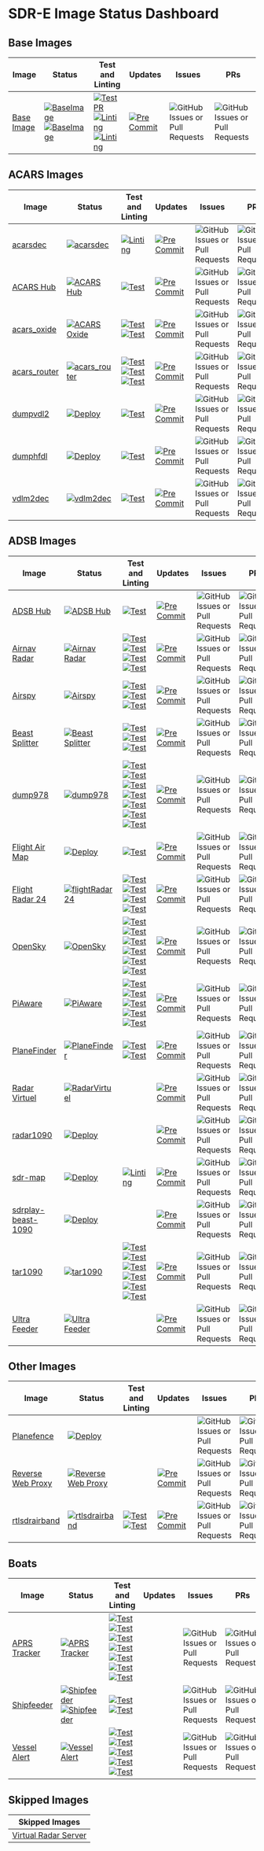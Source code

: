 # SDR-E Image Status Dashboard

## Base Images

| Image | Status | Test and Linting | Updates | Issues | PRs |
|-----------|-----------|-----------|-----------|-----------|-----------|
| [Base Image](https://github.com/sdr-enthusiasts/docker-baseimage) | [![BaseImage](https://github.com/sdr-enthusiasts/docker-baseimage/actions/workflows/deploy_ghcr.yml/badge.svg)](https://github.com/sdr-enthusiasts/docker-baseimage/actions/workflows/deploy_ghcr.yml)<br>[![BaseImage](https://github.com/sdr-enthusiasts/docker-baseimage/actions/workflows/deploy_wreadsb.yml/badge.svg)](https://github.com/sdr-enthusiasts/docker-baseimage/actions/workflows/deploy_wreadsb.yml) | [![Test PR](https://github.com/sdr-enthusiasts/docker-baseimage/actions/workflows/on_pr.yml/badge.svg)](https://github.com/sdr-enthusiasts/docker-baseimage/actions/workflows/on_pr.yml)<br>[![Linting](https://github.com/sdr-enthusiasts/docker-baseimage/actions/workflows/markdownlint.yml/badge.svg)](https://github.com/sdr-enthusiasts/docker-baseimage/actions/workflows/markdownlint.yml)<br>[![Linting](https://github.com/sdr-enthusiasts/docker-baseimage/actions/workflows/yamllint.yml/badge.svg)](https://github.com/sdr-enthusiasts/docker-baseimage/actions/workflows/yamllint.yml)  | [![Pre Commit](https://github.com/sdr-enthusiasts/docker-baseimage/actions/workflows/pre-commit-updates.yaml/badge.svg)](https://github.com/sdr-enthusiasts/docker-baseimage/actions/workflows/pre-commit-updates.yaml) | ![GitHub Issues or Pull Requests](https://img.shields.io/github/issues/sdr-enthusiasts/docker-baseimage) | ![GitHub Issues or Pull Requests](https://img.shields.io/github/issues-pr/sdr-enthusiasts/docker-baseimage) |

## ACARS Images

| Image | Status | Test and Linting | Updates | Issues | PRs |
|-----------|-----------|-----------|-----------|-----------|-----------|
| [acarsdec](https://github.com/sdr-enthusiasts/docker-acarsdec) | [![acarsdec](https://github.com/sdr-enthusiasts/docker-acarsdec/actions/workflows/deploy.yml/badge.svg)](https://github.com/sdr-enthusiasts/docker-acarsdec/actions/workflows/deploy.yml) | [![Linting](https://github.com/sdr-enthusiasts/docker-acarsdec/actions/workflows/linting.yml/badge.svg)](https://github.com/sdr-enthusiasts/docker-acarsdec/actions/workflows/linting.yml) | [![Pre Commit](https://github.com/sdr-enthusiasts/docker-acarsdec/actions/workflows/pre-commit-updates.yaml/badge.svg)](https://github.com/sdr-enthusiasts/docker-acarsdec/actions/workflows/pre-commit-updates.yaml) | ![GitHub Issues or Pull Requests](https://img.shields.io/github/issues/sdr-enthusiasts/docker-acarsdec) | ![GitHub Issues or Pull Requests](https://img.shields.io/github/issues-pr/sdr-enthusiasts/docker-acarsdec) |
| [ACARS Hub](https://github.com/sdr-enthusiasts/docker-acarshub) | [![ACARS Hub](https://github.com/sdr-enthusiasts/docker-acarshub/actions/workflows/deploy.yml/badge.svg)](https://github.com/sdr-enthusiasts/docker-acarshub/actions/workflows/deploy.yml) | [![Test](https://github.com/sdr-enthusiasts/docker-acarshub/actions/workflows/test-pr.yml/badge.svg)](https://github.com/sdr-enthusiasts/docker-acarshub/actions/workflows/test-pr.yml) | [![Pre Commit](https://github.com/sdr-enthusiasts/docker-acarshub/actions/workflows/pre-commit-updates.yaml/badge.svg)](https://github.com/sdr-enthusiasts/docker-acarshub/actions/workflows/pre-commit-updates.yaml) | ![GitHub Issues or Pull Requests](https://img.shields.io/github/issues/sdr-enthusiasts/docker-acarshub) | ![GitHub Issues or Pull Requests](https://img.shields.io/github/issues-pr/sdr-enthusiasts/docker-acarshub) |
| [acars_oxide](https://github.com/sdr-enthusiasts/acars-oxide) | [![ACARS Oxide](https://github.com/sdr-enthusiasts/acars-oxide/actions/workflows/deploy.yml/badge.svg)](https://github.com/sdr-enthusiasts/acars-oxide/actions/workflows/deploy.yml) | [![Test](https://github.com/sdr-enthusiasts/acars-oxide/actions/workflows/markdownlint.yml/badge.svg)](https://github.com/sdr-enthusiasts/acars-oxide/actions/workflows/markdownlint.yml)<br>[![Test](https://github.com/sdr-enthusiasts/acars-oxide/actions/workflows/yamllint.yml/badge.svg)](https://github.com/sdr-enthusiasts/acars-oxide/actions/workflows/yamllint.yml) | [![Pre Commit](https://github.com/sdr-enthusiasts/acars-oxide/actions/workflows/pre-commit-updates.yaml/badge.svg)](https://github.com/sdr-enthusiasts/acars-oxide/actions/workflows/pre-commit-updates.yaml) | ![GitHub Issues or Pull Requests](https://img.shields.io/github/issues/sdr-enthusiasts/acars-oxide) | ![GitHub Issues or Pull Requests](https://img.shields.io/github/issues-pr/sdr-enthusiasts/acars-oxide) |
| [acars_router](https://github.com/sdr-enthusiasts/acars_router) | [![acars_router](https://github.com/sdr-enthusiasts/acars_router/actions/workflows/deploy.yml/badge.svg)](https://github.com/sdr-enthusiasts/acars_router/actions/workflows/deploy.yml) |[![Test](https://github.com/sdr-enthusiasts/acars_router/actions/workflows/on_pr.yaml/badge.svg)](https://github.com/sdr-enthusiasts/acars_router/actions/workflows/on_pr.yaml)<br>[![Test](https://github.com/sdr-enthusiasts/acars_router/actions/workflows/yamllint.yml/badge.svg)](https://github.com/sdr-enthusiasts/acars_router/actions/workflows/yamllint.yml)<br>[![Test](https://github.com/sdr-enthusiasts/acars_router/actions/workflows/markdownlint.yml/badge.svg)](https://github.com/sdr-enthusiasts/acars_router/actions/workflows/markdownlint.yml) | [![Pre Commit](https://github.com/sdr-enthusiasts/acars_router/actions/workflows/pre-commit-updates.yaml/badge.svg)](https://github.com/sdr-enthusiasts/acars_router/actions/workflows/pre-commit-updates.yaml) | ![GitHub Issues or Pull Requests](https://img.shields.io/github/issues/sdr-enthusiasts/acars_router) | ![GitHub Issues or Pull Requests](https://img.shields.io/github/issues-pr/sdr-enthusiasts/acars_router) |
| [dumpvdl2](https://github.com/sdr-enthusiasts/docker-dumpvdl2) | [![Deploy](https://github.com/sdr-enthusiasts/docker-dumpvdl2/actions/workflows/deploy.yml/badge.svg)](https://github.com/sdr-enthusiasts/docker-dumpvdl2/actions/workflows/deploy.yml) |[![Test](https://github.com/sdr-enthusiasts/docker-dumpvdl2/actions/workflows/linting.yml/badge.svg)](https://github.com/sdr-enthusiasts/docker-dumpvdl2/actions/workflows/linting.yml) | [![Pre Commit](https://github.com/sdr-enthusiasts/docker-dumpvdl2/actions/workflows/pre-commit-updates.yaml/badge.svg)](https://github.com/sdr-enthusiasts/docker-dumpvdl2/actions/workflows/pre-commit-updates.yaml) | ![GitHub Issues or Pull Requests](https://img.shields.io/github/issues/sdr-enthusiasts/docker-dumpvdl2) | ![GitHub Issues or Pull Requests](https://img.shields.io/github/issues-pr/sdr-enthusiasts/docker-dumpvdl2) |
| [dumphfdl](https://github.com/sdr-enthusiasts/docker-dumphfdl) | [![Deploy](https://github.com/sdr-enthusiasts/docker-dumphfdl/actions/workflows/deploy.yml/badge.svg)](https://github.com/sdr-enthusiasts/docker-dumphfdl/actions/workflows/deploy.yml) |[![Test](https://github.com/sdr-enthusiasts/docker-dumphfdl/actions/workflows/linting.yml/badge.svg)](https://github.com/sdr-enthusiasts/docker-dumphfdl/actions/workflows/linting.yml) | [![Pre Commit](https://github.com/sdr-enthusiasts/docker-dumphfdl/actions/workflows/pre-commit-updates.yaml/badge.svg)](https://github.com/sdr-enthusiasts/docker-dumphfdl/actions/workflows/pre-commit-updates.yaml) | ![GitHub Issues or Pull Requests](https://img.shields.io/github/issues/sdr-enthusiasts/docker-dumphfdl) | ![GitHub Issues or Pull Requests](https://img.shields.io/github/issues-pr/sdr-enthusiasts/docker-dumphfdl) |
| [vdlm2dec](https://github.com/sdr-enthusiasts/docker-vdlm2dec) | [![vdlm2dec](https://github.com/sdr-enthusiasts/docker-vdlm2dec/actions/workflows/deploy.yml/badge.svg)](https://github.com/sdr-enthusiasts/docker-vdlm2dec/actions/workflows/deploy.yml) | [![Test](https://github.com/sdr-enthusiasts/docker-vdlm2dec/actions/workflows/linting.yml/badge.svg)](https://github.com/sdr-enthusiasts/docker-vdlm2dec/actions/workflows/linting.yml) | [![Pre Commit](https://github.com/sdr-enthusiasts/docker-vdlm2dec/actions/workflows/pre-commit-updates.yaml/badge.svg)](https://github.com/sdr-enthusiasts/docker-vdlm2dec/actions/workflows/pre-commit-updates.yaml) | ![GitHub Issues or Pull Requests](https://img.shields.io/github/issues/sdr-enthusiasts/docker-vdlm2dec) | ![GitHub Issues or Pull Requests](https://img.shields.io/github/issues-pr/sdr-enthusiasts/docker-vdlm2dec) |

## ADSB Images

| Image | Status | Test and Linting | Updates | Issues | PRs |
|-----------|-----------|-----------|-----------|-----------|-----------|
| [ADSB Hub](https://github.com/sdr-enthusiasts/docker-adsbhub) | [![ADSB Hub](https://github.com/sdr-enthusiasts/docker-adsbhub/actions/workflows/deploy.yml/badge.svg)](https://github.com/sdr-enthusiasts/docker-adsbhub/actions/workflows/deploy.yml) | [![Test](https://github.com/sdr-enthusiasts/docker-adsbhub/actions/workflows/linting.yml/badge.svg)](https://github.com/sdr-enthusiasts/docker-adsbhub/actions/workflows/linting.yml) | [![Pre Commit](https://github.com/sdr-enthusiasts/docker-adsbhub/actions/workflows/pre-commit-updates.yaml/badge.svg)](https://github.com/sdr-enthusiasts/docker-adsbhub/actions/workflows/pre-commit-updates.yaml) | ![GitHub Issues or Pull Requests](https://img.shields.io/github/issues/sdr-enthusiasts/docker-adsbhub) | ![GitHub Issues or Pull Requests](https://img.shields.io/github/issues-pr/sdr-enthusiasts/docker-adsbhub) |
| [Airnav Radar](https://github.com/sdr-enthusiasts/docker-airnavradar) | [![Airnav Radar](https://github.com/sdr-enthusiasts/docker-airnavradar/actions/workflows/deploy.yml/badge.svg)](https://github.com/sdr-enthusiasts/docker-airnavradar/actions/workflows/deploy.yml) |[![Test](https://github.com/sdr-enthusiasts/docker-airnavradar/actions/workflows/check_rbfeeder_version.yml/badge.svg)](https://github.com/sdr-enthusiasts/docker-airnavradar/actions/workflows/check_rbfeeder_version.yml)<br>[![Test](https://github.com/sdr-enthusiasts/docker-airnavradar/actions/workflows/on_pr.yml/badge.svg)](https://github.com/sdr-enthusiasts/docker-airnavradar/actions/workflows/on_pr.yml)<br>[![Test](https://github.com/sdr-enthusiasts/docker-airnavradar/actions/workflows/yamllint.yml/badge.svg)](https://github.com/sdr-enthusiasts/docker-airnavradar/actions/workflows/yamllint.yml)<br>[![Test](https://github.com/sdr-enthusiasts/docker-airnavradar/actions/workflows/markdownlint.yml/badge.svg)](https://github.com/sdr-enthusiasts/docker-airnavradar/actions/workflows/markdownlint.yml) | [![Pre Commit](https://github.com/sdr-enthusiasts/docker-airnavradar/actions/workflows/pre-commit-updates.yaml/badge.svg)](https://github.com/sdr-enthusiasts/docker-airnavradar/actions/workflows/pre-commit-updates.yaml) | ![GitHub Issues or Pull Requests](https://img.shields.io/github/issues/sdr-enthusiasts/docker-airnavradar) | ![GitHub Issues or Pull Requests](https://img.shields.io/github/issues-pr/sdr-enthusiasts/docker-airnavradar) |
| [Airspy](https://github.com/sdr-enthusiasts/airspy_adsb) | [![Airspy](https://github.com/sdr-enthusiasts/airspy_adsb/actions/workflows/deploy.yml/badge.svg)](https://github.com/sdr-enthusiasts/airspy_adsb/actions/workflows/deploy.yml) | [![Test](https://github.com/sdr-enthusiasts/airspy_adsb/actions/workflows/on_pr.yml/badge.svg)](https://github.com/sdr-enthusiasts/airspy_adsb/actions/workflows/on_pr.yml)<br>[![Test](https://github.com/sdr-enthusiasts/airspy_adsb/actions/workflows/yamllint.yml/badge.svg)](https://github.com/sdr-enthusiasts/airspy_adsb/actions/workflows/yamllint.yml)<br>[![Test](https://github.com/sdr-enthusiasts/airspy_adsb/actions/workflows/markdownlint.yml/badge.svg)](https://github.com/sdr-enthusiasts/airspy_adsb/actions/workflows/markdownlint.yml) | [![Pre Commit](https://github.com/sdr-enthusiasts/airspy_adsb/actions/workflows/pre-commit-updates.yaml/badge.svg)](https://github.com/sdr-enthusiasts/airspy_adsb/actions/workflows/pre-commit-updates.yaml) | ![GitHub Issues or Pull Requests](https://img.shields.io/github/issues/sdr-enthusiasts/airspy_adsb) | ![GitHub Issues or Pull Requests](https://img.shields.io/github/issues-pr/sdr-enthusiasts/airspy_adsb) |
| [Beast Splitter](https://github.com/sdr-enthusiasts/docker-beast-splitter) | [![Beast Splitter](https://github.com/sdr-enthusiasts/docker-beast-splitter/actions/workflows/deploy.yml/badge.svg)](https://github.com/sdr-enthusiasts/docker-beast-splitter/actions/workflows/deploy.yml) | [![Test](https://github.com/sdr-enthusiasts/docker-beast-splitter/actions/workflows/on_pr.yml/badge.svg)](https://github.com/sdr-enthusiasts/docker-beast-splitter/actions/workflows/on_pr.yml)<br>[![Test](https://github.com/sdr-enthusiasts/docker-beast-splitter/actions/workflows/yamllint.yml/badge.svg)](https://github.com/sdr-enthusiasts/docker-beast-splitter/actions/workflows/yamllint.yml)<br>[![Test](https://github.com/sdr-enthusiasts/docker-beast-splitter/actions/workflows/markdownlint.yml/badge.svg)](https://github.com/sdr-enthusiasts/docker-beast-splitter/actions/workflows/markdownlint.yml) | [![Pre Commit](https://github.com/sdr-enthusiasts/docker-beast-splitter/actions/workflows/pre-commit-updates.yaml/badge.svg)](https://github.com/sdr-enthusiasts/docker-beast-splitter/actions/workflows/pre-commit-updates.yaml) | ![GitHub Issues or Pull Requests](https://img.shields.io/github/issues/sdr-enthusiasts/docker-beast-splitter) | ![GitHub Issues or Pull Requests](https://img.shields.io/github/issues-pr/sdr-enthusiasts/docker-beast-splitter) |
| [dump978](https://github.com/sdr-enthusiasts/docker-dump978) | [![dump978](https://github.com/sdr-enthusiasts/docker-dump978/actions/workflows/deploy.yml/badge.svg)](https://github.com/sdr-enthusiasts/docker-dump978/actions/workflows/deploy.yml) | [![Test](https://github.com/sdr-enthusiasts/docker-dump978/actions/workflows/check_versions.yml/badge.svg)](https://github.com/sdr-enthusiasts/docker-dump978/actions/workflows/check_versions.yml)<br>[![Test](https://github.com/sdr-enthusiasts/docker-dump978/actions/workflows/on_pr.yml/badge.svg)](https://github.com/sdr-enthusiasts/docker-dump978/actions/workflows/on_pr.yml)<br>[![Test](https://github.com/sdr-enthusiasts/docker-dump978/actions/workflows/yamllint.yml/badge.svg)](https://github.com/sdr-enthusiasts/docker-dump978/actions/workflows/yamllint.yml)<br>[![Test](https://github.com/sdr-enthusiasts/docker-dump978/actions/workflows/markdownlint.yml/badge.svg)](https://github.com/sdr-enthusiasts/docker-dump978/actions/workflows/markdownlint.yml)<br>[![Test](https://github.com/sdr-enthusiasts/docker-dump978/actions/workflows/flake8.yml/badge.svg)](https://github.com/sdr-enthusiasts/docker-dump978/actions/workflows/flake8.yml)<br>[![Test](https://github.com/sdr-enthusiasts/docker-dump978/actions/workflows/hadolint.yml/badge.svg)](https://github.com/sdr-enthusiasts/docker-dump978/actions/workflows/hadolint.yml)<br>[![Test](https://github.com/sdr-enthusiasts/docker-dump978/actions/workflows/shellcheck.yml/badge.svg)](https://github.com/sdr-enthusiasts/docker-dump978/actions/workflows/shellcheck.yml) | [![Pre Commit](https://github.com/sdr-enthusiasts/docker-dump978/actions/workflows/pre-commit-updates.yaml/badge.svg)](https://github.com/sdr-enthusiasts/docker-dump978/actions/workflows/pre-commit-updates.yaml) | ![GitHub Issues or Pull Requests](https://img.shields.io/github/issues/sdr-enthusiasts/docker-dump978) | ![GitHub Issues or Pull Requests](https://img.shields.io/github/issues-pr/sdr-enthusiasts/docker-dump978) |
| [Flight Air Map](https://github.com/sdr-enthusiasts/docker-flightairmap) | [![Deploy](https://github.com/sdr-enthusiasts/docker-flightairmap/actions/workflows/deploy.yml/badge.svg)](https://github.com/sdr-enthusiasts/docker-flightairmap/actions/workflows/deploy.yml) | [![Test](https://github.com/sdr-enthusiasts/docker-flightairmap/actions/workflows/linting.yml/badge.svg)](https://github.com/sdr-enthusiasts/docker-flightairmap/actions/workflows/linting.yml) | [![Pre Commit](https://github.com/sdr-enthusiasts/docker-flightairmap/actions/workflows/pre-commit-updates.yaml/badge.svg)](https://github.com/sdr-enthusiasts/docker-flightairmap/actions/workflows/pre-commit-updates.yaml) | ![GitHub Issues or Pull Requests](https://img.shields.io/github/issues/sdr-enthusiasts/docker-flightairmap) | ![GitHub Issues or Pull Requests](https://img.shields.io/github/issues-pr/sdr-enthusiasts/docker-flightairmap) |
| [Flight Radar 24](https://github.com/sdr-enthusiasts/docker-flightradar24) | [![flightRadar24](https://github.com/sdr-enthusiasts/docker-flightradar24/actions/workflows/deploy.yml/badge.svg)](https://github.com/sdr-enthusiasts/docker-flightradar24/actions/workflows/deploy.yml) |[![Test](https://github.com/sdr-enthusiasts/docker-flightradar24/actions/workflows/check_fr24feed_version.yml/badge.svg)](https://github.com/sdr-enthusiasts/docker-flightradar24/actions/workflows/check_fr24feed_version.yml)<br>[![Test](https://github.com/sdr-enthusiasts/docker-flightradar24/actions/workflows/on_pr.yml/badge.svg)](https://github.com/sdr-enthusiasts/docker-flightradar24/actions/workflows/on_pr.yml)<br>[![Test](https://github.com/sdr-enthusiasts/docker-flightradar24/actions/workflows/yamllint.yml/badge.svg)](https://github.com/sdr-enthusiasts/docker-flightradar24/actions/workflows/yamllint.yml)<br>[![Test](https://github.com/sdr-enthusiasts/docker-flightradar24/actions/workflows/markdownlint.yml/badge.svg)](https://github.com/sdr-enthusiasts/docker-flightradar24/actions/workflows/markdownlint.yml) | [![Pre Commit](https://github.com/sdr-enthusiasts/docker-flightradar24/actions/workflows/pre-commit-updates.yaml/badge.svg)](https://github.com/sdr-enthusiasts/docker-flightradar24/actions/workflows/pre-commit-updates.yaml) | ![GitHub Issues or Pull Requests](https://img.shields.io/github/issues/sdr-enthusiasts/docker-flightradar24) | ![GitHub Issues or Pull Requests](https://img.shields.io/github/issues-pr/sdr-enthusiasts/docker-flightradar24) |
| [OpenSky](https://github.com/sdr-enthusiasts/docker-opensky-network)| [![OpenSky](https://github.com/sdr-enthusiasts/docker-opensky-network/actions/workflows/deploy.yml/badge.svg)](https://github.com/sdr-enthusiasts/docker-opensky-network/actions/workflows/deploy.yml) | [![Test](https://github.com/sdr-enthusiasts/docker-opensky-network/actions/workflows/check_versions.yml/badge.svg)](https://github.com/sdr-enthusiasts/docker-opensky-network/actions/workflows/check_versions.yml)<br>[![Test](https://github.com/sdr-enthusiasts/docker-opensky-network/actions/workflows/on_pr.yml/badge.svg)](https://github.com/sdr-enthusiasts/docker-opensky-network/actions/workflows/on_pr.yml)<br>[![Test](https://github.com/sdr-enthusiasts/docker-opensky-network/actions/workflows/yamllint.yml/badge.svg)](https://github.com/sdr-enthusiasts/docker-opensky-network/actions/workflows/yamllint.yml)<br>[![Test](https://github.com/sdr-enthusiasts/docker-opensky-network/actions/workflows/markdownlint.yml/badge.svg)](https://github.com/sdr-enthusiasts/docker-opensky-network/actions/workflows/markdownlint.yml)<br>[![Test](https://github.com/sdr-enthusiasts/docker-opensky-network/actions/workflows/hadolint.yml/badge.svg)](https://github.com/sdr-enthusiasts/docker-opensky-network/actions/workflows/hadolintlint.yml)<br>[![Test](https://github.com/sdr-enthusiasts/docker-opensky-network/actions/workflows/shellcheck.yml/badge.svg)](https://github.com/sdr-enthusiasts/docker-opensky-network/actions/workflows/shellcheck.yml) | [![Pre Commit](https://github.com/sdr-enthusiasts/docker-opensky-network/actions/workflows/pre-commit-updates.yaml/badge.svg)](https://github.com/sdr-enthusiasts/docker-opensky-network/actions/workflows/pre-commit-updates.yaml) | ![GitHub Issues or Pull Requests](https://img.shields.io/github/issues/sdr-enthusiasts/docker-opensky-network) | ![GitHub Issues or Pull Requests](https://img.shields.io/github/issues-pr/sdr-enthusiasts/docker-opensky-network) |
| [PiAware](https://github.com/sdr-enthusiasts/docker-piaware) | [![PiAware](https://github.com/sdr-enthusiasts/docker-piaware/actions/workflows/deploy.yml/badge.svg)](https://github.com/sdr-enthusiasts/docker-piaware/actions/workflows/deploy.yml) | [![Test](https://github.com/sdr-enthusiasts/docker-piaware/actions/workflows/check_versions.yml/badge.svg)](https://github.com/sdr-enthusiasts/docker-piaware/actions/workflows/check_versions.yml)<br>[![Test](https://github.com/sdr-enthusiasts/docker-piaware/actions/workflows/on_pr.yml/badge.svg)](https://github.com/sdr-enthusiasts/docker-piaware/actions/workflows/on_pr.yml)<br>[![Test](https://github.com/sdr-enthusiasts/docker-piaware/actions/workflows/yamllint.yml/badge.svg)](https://github.com/sdr-enthusiasts/docker-piaware/actions/workflows/yamllint.yml)<br>[![Test](https://github.com/sdr-enthusiasts/docker-piaware/actions/workflows/hadolint.yml/badge.svg)](https://github.com/sdr-enthusiasts/docker-piaware/actions/workflows/hadolintlint.yml)<br>[![Test](https://github.com/sdr-enthusiasts/docker-piaware/actions/workflows/shellcheck.yml/badge.svg)](https://github.com/sdr-enthusiasts/docker-piaware/actions/workflows/shellcheck.yml) | [![Pre Commit](https://github.com/sdr-enthusiasts/docker-piaware/actions/workflows/pre-commit-updates.yaml/badge.svg)](https://github.com/sdr-enthusiasts/docker-piaware/actions/workflows/pre-commit-updates.yaml) | ![GitHub Issues or Pull Requests](https://img.shields.io/github/issues/sdr-enthusiasts/docker-piaware) | ![GitHub Issues or Pull Requests](https://img.shields.io/github/issues-pr/sdr-enthusiasts/docker-piaware) |
| [PlaneFinder](https://github.com/sdr-enthusiasts/docker-planefinder) | [![PlaneFinder](https://github.com/sdr-enthusiasts/docker-planefinder/actions/workflows/deploy.yml/badge.svg)](https://github.com/sdr-enthusiasts/docker-planefinder/actions/workflows/deploy.yml) | [![Test](https://github.com/sdr-enthusiasts/docker-planefinder/actions/workflows/linting.yml/badge.svg)](https://github.com/sdr-enthusiasts/docker-planefinder/actions/workflows/linting.yml)<br>[![Test](https://github.com/sdr-enthusiasts/docker-planefinder/actions/workflows/tests.yml/badge.svg)](https://github.com/sdr-enthusiasts/docker-planefinder/actions/workflows/tests.yml) | [![Pre Commit](https://github.com/sdr-enthusiasts/docker-planefinder/actions/workflows/pre-commit-updates.yaml/badge.svg)](https://github.com/sdr-enthusiasts/docker-planefinder/actions/workflows/pre-commit-updates.yaml) | ![GitHub Issues or Pull Requests](https://img.shields.io/github/issues/sdr-enthusiasts/docker-planefinder) | ![GitHub Issues or Pull Requests](https://img.shields.io/github/issues-pr/sdr-enthusiasts/docker-planefinder) |
| [Radar Virtuel](https://github.com/sdr-enthusiasts/docker-radarvirtuel) | [![RadarVirtuel](https://github.com/sdr-enthusiasts/docker-radarvirtuel/actions/workflows/deploy.yml/badge.svg)](https://github.com/sdr-enthusiasts/docker-radarvirtuel/actions/workflows/deploy.yml) | | [![Pre Commit](https://github.com/sdr-enthusiasts/docker-radarvirtuel/actions/workflows/pre-commit-updates.yaml/badge.svg)](https://github.com/sdr-enthusiasts/docker-radarvirtuel/actions/workflows/pre-commit-updates.yaml) | ![GitHub Issues or Pull Requests](https://img.shields.io/github/issues/sdr-enthusiasts/docker-radarvirtuel) | ![GitHub Issues or Pull Requests](https://img.shields.io/github/issues-pr/sdr-enthusiasts/docker-radarvirtuel) |
| [radar1090](https://github.com/sdr-enthusiasts/docker-radar1090) | [![Deploy](https://github.com/sdr-enthusiasts/docker-radar1090/actions/workflows/deploy.yml/badge.svg)](https://github.com/sdr-enthusiasts/docker-radar1090/actions/workflows/deploy.yml) | | [![Pre Commit](https://github.com/sdr-enthusiasts/docker-radar1090/actions/workflows/pre-commit-updates.yaml/badge.svg)](https://github.com/sdr-enthusiasts/docker-radar1090/actions/workflows/pre-commit-updates.yaml) | ![GitHub Issues or Pull Requests](https://img.shields.io/github/issues/sdr-enthusiasts/docker-radar1090) | ![GitHub Issues or Pull Requests](https://img.shields.io/github/issues-pr/sdr-enthusiasts/docker-radar1090) |
| [sdr-map](https://github.com/sdr-enthusiasts/docker-sdrmap) | [![Deploy](https://github.com/sdr-enthusiasts/docker-sdrmap/actions/workflows/deploy.yaml/badge.svg)](https://github.com/sdr-enthusiasts/docker-sdrmap/actions/workflows/deploy.yaml) | [![Linting](https://github.com/sdr-enthusiasts/docker-sdrmap/actions/workflows/linting.yml/badge.svg)](https://github.com/sdr-enthusiasts/docker-tar1090/actions/workflows/linting.yml) | [![Pre Commit](https://github.com/sdr-enthusiasts/docker-sdrmap/actions/workflows/pre-commit-updates.yaml/badge.svg)](https://github.com/sdr-enthusiasts/docker-sdrmap/actions/workflows/pre-commit-updates.yaml) | ![GitHub Issues or Pull Requests](https://img.shields.io/github/issues/sdr-enthusiasts/docker-sdrmap) | ![GitHub Issues or Pull Requests](https://img.shields.io/github/issues-pr/sdr-enthusiasts/docker-sdrmap) |
| [sdrplay-beast-1090](https://github.com/sdr-enthusiasts/docker-sdrplay-beast1090) | [![Deploy](https://github.com/sdr-enthusiasts/docker-sdrplay-beast1090/actions/workflows/deploy.yml/badge.svg)](https://github.com/sdr-enthusiasts/docker-sdrplay-beast1090/actions/workflows/deploy.yml) | | [![Pre Commit](https://github.com/sdr-enthusiasts/docker-sdrplay-beast1090/actions/workflows/pre-commit-updates.yaml/badge.svg)](https://github.com/sdr-enthusiasts/docker-sdrplay-beast1090/actions/workflows/pre-commit-updates.yaml) | ![GitHub Issues or Pull Requests](https://img.shields.io/github/issues/sdr-enthusiasts/docker-sdrplay-beast1090) | ![GitHub Issues or Pull Requests](https://img.shields.io/github/issues-pr/sdr-enthusiasts/docker-sdrplay-beast1090) |
| [tar1090](https://github.com/sdr-enthusiasts/docker-tar1090) | [![tar1090](https://github.com/sdr-enthusiasts/docker-tar1090/actions/workflows/deploy.yml/badge.svg)](https://github.com/sdr-enthusiasts/docker-tar1090/actions/workflows/deploy.yml) | [![Test](https://github.com/sdr-enthusiasts/docker-tar1090/actions/workflows/check_versions.yml/badge.svg)](https://github.com/sdr-enthusiasts/docker-tar1090/actions/workflows/check_versions.yml)<br>[![Test](https://github.com/sdr-enthusiasts/docker-tar1090/actions/workflows/on_pr.yml/badge.svg)](https://github.com/sdr-enthusiasts/docker-tar1090/actions/workflows/on_pr.yml)<br>[![Test](https://github.com/sdr-enthusiasts/docker-tar1090/actions/workflows/yamllint.yml/badge.svg)](https://github.com/sdr-enthusiasts/docker-tar1090/actions/workflows/yamllint.yml)<br>[![Test](https://github.com/sdr-enthusiasts/docker-tar1090/actions/workflows/markdownlint.yml/badge.svg)](https://github.com/sdr-enthusiasts/docker-tar1090/actions/workflows/markdownlint.yml)<br>[![Test](https://github.com/sdr-enthusiasts/docker-tar1090/actions/workflows/hadolint.yml/badge.svg)](https://github.com/sdr-enthusiasts/docker-tar1090/actions/workflows/hadolintlint.yml)<br>[![Test](https://github.com/sdr-enthusiasts/docker-tar1090/actions/workflows/shellcheck.yml/badge.svg)](https://github.com/sdr-enthusiasts/docker-tar1090/actions/workflows/shellcheck.yml) | [![Pre Commit](https://github.com/sdr-enthusiasts/docker-tar1090/actions/workflows/pre-commit-updates.yaml/badge.svg)](https://github.com/sdr-enthusiasts/docker-tar1090/actions/workflows/pre-commit-updates.yaml) | ![GitHub Issues or Pull Requests](https://img.shields.io/github/issues/sdr-enthusiasts/docker-tar1090) | ![GitHub Issues or Pull Requests](https://img.shields.io/github/issues-pr/sdr-enthusiasts/docker-tar1090) |
| [Ultra Feeder](https://github.com/sdr-enthusiasts/docker-adsb-ultrafeeder) | [![Ultra Feeder](https://github.com/sdr-enthusiasts/docker-adsb-ultrafeeder/actions/workflows/deploy.yml/badge.svg)](https://github.com/sdr-enthusiasts/docker-adsb-ultrafeeder/actions/workflows/deploy.yml) | | [![Pre Commit](https://github.com/sdr-enthusiasts/docker-adsb-ultrafeeder/actions/workflows/pre-commit-updates.yaml/badge.svg)](https://github.com/sdr-enthusiasts/docker-adsb-ultrafeeder/actions/workflows/pre-commit-updates.yaml) | ![GitHub Issues or Pull Requests](https://img.shields.io/github/issues/sdr-enthusiasts/docker-adsb-ultrafeeder) | ![GitHub Issues or Pull Requests](https://img.shields.io/github/issues-pr/sdr-enthusiasts/docker-adsb-ultrafeeder) |

## Other Images

| Image | Status | Test and Linting | Updates | Issues | PRs |
|-----------|-----------|-----------|-----------|-----------|-----------|
| [Planefence](https://github.com/sdr-enthusiasts/docker-planefence) | [![Deploy](https://github.com/sdr-enthusiasts/docker-planefence/actions/workflows/deploy.yml/badge.svg)](https://github.com/sdr-enthusiasts/docker-planefence/actions/workflows/deploy.yml) | | |![GitHub Issues or Pull Requests](https://img.shields.io/github/issues/sdr-enthusiasts/docker-planefence) | ![GitHub Issues or Pull Requests](https://img.shields.io/github/issues-pr/sdr-enthusiasts/docker-planefence) |
| [Reverse Web Proxy](https://github.com/sdr-enthusiasts/docker-reversewebproxy) | [![Reverse Web Proxy](https://github.com/sdr-enthusiasts/docker-reversewebproxy/actions/workflows/deploy.yml/badge.svg)](https://github.com/sdr-enthusiasts/docker-reversewebproxy/actions/workflows/deploy.yml) | | [![Pre Commit](https://github.com/sdr-enthusiasts/docker-reversewebproxy/actions/workflows/pre-commit-updates.yaml/badge.svg)](https://github.com/sdr-enthusiasts/docker-reversewebproxy/actions/workflows/pre-commit-updates.yaml) |![GitHub Issues or Pull Requests](https://img.shields.io/github/issues/sdr-enthusiasts/docker-reversewebproxy) | ![GitHub Issues or Pull Requests](https://img.shields.io/github/issues-pr/sdr-enthusiasts/docker-reversewebproxy) |
| [rtlsdrairband](https://github.com/sdr-enthusiasts/docker-rtlsdrairband) | [![rtlsdrairband](https://github.com/sdr-enthusiasts/docker-rtlsdrairband/actions/workflows/deploy.yml/badge.svg)](https://github.com/sdr-enthusiasts/docker-rtlsdrairband/actions/workflows/deploy.yml) | [![Test](https://github.com/sdr-enthusiasts/docker-rtlsdrairband/actions/workflows/on_pr.yml/badge.svg)](https://github.com/sdr-enthusiasts/docker-rtlsdrairband/actions/workflows/on_pr.yml)<br>[![Test](https://github.com/sdr-enthusiasts/docker-rtlsdrairband/actions/workflows/linting.yml/badge.svg)](https://github.com/sdr-enthusiasts/docker-rtlsdrairband/actions/workflows/linting.yml)|[![Pre Commit](https://github.com/sdr-enthusiasts/docker-rtlsdrairband/actions/workflows/pre-commit-updates.yaml/badge.svg)](https://github.com/sdr-enthusiasts/docker-rtlsdrairband/actions/workflows/pre-commit-updates.yaml) |![GitHub Issues or Pull Requests](https://img.shields.io/github/issues/sdr-enthusiasts/docker-rtlsdrairband) | ![GitHub Issues or Pull Requests](https://img.shields.io/github/issues-pr/sdr-enthusiasts/docker-rtlsdrairband) |

## Boats

| Image | Status | Test and Linting | Updates | Issues | PRs |
|-----------|-----------|-----------|-----------|-----------|-----------|
| [APRS Tracker](https://github.com/sdr-enthusiasts/docker-aprs-tracker) | [![APRS Tracker](https://github.com/sdr-enthusiasts/docker-aprs-tracker/actions/workflows/deploy.yml/badge.svg)](https://github.com/sdr-enthusiasts/docker-aprs-tracker/actions/workflows/deploy.yml) | [![Test](https://github.com/sdr-enthusiasts/docker-aprs-tracker/actions/workflows/check_versions.yml/badge.svg)](https://github.com/sdr-enthusiasts/docker-aprs-tracker/actions/workflows/check_versions.yml)<br>[![Test](https://github.com/sdr-enthusiasts/docker-aprs-tracker/actions/workflows/on_pr.yml/badge.svg)](https://github.com/sdr-enthusiasts/docker-aprs-tracker/actions/workflows/on_pr.yml)<br>[![Test](https://github.com/sdr-enthusiasts/docker-aprs-tracker/actions/workflows/yamllint.yml/badge.svg)](https://github.com/sdr-enthusiasts/docker-aprs-tracker/actions/workflows/yamllint.yml)<br>[![Test](https://github.com/sdr-enthusiasts/docker-aprs-tracker/actions/workflows/markdownlint.yml/badge.svg)](https://github.com/sdr-enthusiasts/docker-aprs-tracker/actions/workflows/markdownlint.yml)<br>[![Test](https://github.com/sdr-enthusiasts/docker-aprs-tracker/actions/workflows/flake8.yml/badge.svg)](https://github.com/sdr-enthusiasts/docker-aprs-tracker/actions/workflows/flake8.yml)<br>[![Test](https://github.com/sdr-enthusiasts/docker-aprs-tracker/actions/workflows/hadolint.yml/badge.svg)](https://github.com/sdr-enthusiasts/docker-aprs-tracker/actions/workflows/hadolint.yml)<br>[![Test](https://github.com/sdr-enthusiasts/docker-aprs-tracker/actions/workflows/shellcheck.yml/badge.svg)](https://github.com/sdr-enthusiasts/docker-aprs-tracker/actions/workflows/shellcheck.yml) | |![GitHub Issues or Pull Requests](https://img.shields.io/github/issues/sdr-enthusiasts/docker-aprs-tracker) | ![GitHub Issues or Pull Requests](https://img.shields.io/github/issues-pr/sdr-enthusiasts/docker-aprs-tracker) |
| [Shipfeeder](https://github.com/sdr-enthusiasts/docker-shipfeeder) | [![Shipfeeder](https://github.com/sdr-enthusiasts/docker-shipfeeder/actions/workflows/deploy.yml/badge.svg)](https://github.com/sdr-enthusiasts/docker-shipfeeder/actions/workflows/deploy.yml)<br>[![Shipfeeder](https://github.com/sdr-enthusiasts/docker-shipfeeder/actions/workflows/deploy-on-aiscatcher-changes.yml/badge.svg)](https://github.com/sdr-enthusiasts/docker-shipfeeder/actions/workflows/deploy-on-aiscatcher-changes.yml)  | [![Test](https://github.com/sdr-enthusiasts/docker-shipfeeder/actions/workflows/markdownlint.yml/badge.svg)](https://github.com/sdr-enthusiasts/docker-shipfeeder/actions/workflows/markdownlint.yml)<br>[![Test](https://github.com/sdr-enthusiasts/docker-shipfeeder/actions/workflows/yamllint.yml/badge.svg)](https://github.com/sdr-enthusiasts/docker-shipfeeder/actions/workflows/yamllint.yml) | |![GitHub Issues or Pull Requests](https://img.shields.io/github/issues/sdr-enthusiasts/docker-shipfeeder) | ![GitHub Issues or Pull Requests](https://img.shields.io/github/issues-pr/sdr-enthusiasts/docker-shipfeeder) |
| [Vessel Alert](https://github.com/sdr-enthusiasts/docker-vesselalert) | [![Vessel Alert](https://github.com/sdr-enthusiasts/docker-vesselalert/actions/workflows/deploy.yml/badge.svg)](https://github.com/sdr-enthusiasts/docker-vesselalert/actions/workflows/deploy.yml) | [![Test](https://github.com/sdr-enthusiasts/docker-vesselalert/actions/workflows/on_pr.yml/badge.svg)](https://github.com/sdr-enthusiasts/docker-vesselalert/actions/workflows/on_pr.yml)<br>[![Test](https://github.com/sdr-enthusiasts/docker-vesselalert/actions/workflows/yamllint.yml/badge.svg)](https://github.com/sdr-enthusiasts/docker-vesselalert/actions/workflows/yamllint.yml)<br>[![Test](https://github.com/sdr-enthusiasts/docker-vesselalert/actions/workflows/markdownlint.yml/badge.svg)](https://github.com/sdr-enthusiasts/docker-vesselalert/actions/workflows/markdownlint.yml)<br>[![Test](https://github.com/sdr-enthusiasts/docker-vesselalert/actions/workflows/hadolint.yml/badge.svg)](https://github.com/sdr-enthusiasts/docker-vesselalert/actions/workflows/hadolintlint.yml)<br>[![Test](https://github.com/sdr-enthusiasts/docker-vesselalert/actions/workflows/shellcheck.yml/badge.svg)](https://github.com/sdr-enthusiasts/docker-vesselalert/actions/workflows/shellcheck.yml) | |![GitHub Issues or Pull Requests](https://img.shields.io/github/issues/sdr-enthusiasts/docker-vesselalert) | ![GitHub Issues or Pull Requests](https://img.shields.io/github/issues-pr/sdr-enthusiasts/docker-vesselalert) |

## Skipped Images

| Skipped Images |
| -----------|
| [Virtual Radar Server](https://github.com/sdr-enthusiasts/docker-virtualradarserver) |
